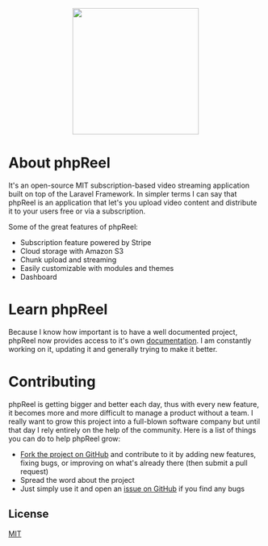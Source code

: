 <p align="center"><a href="https://developer.phpreel.org/" target="_blank"><img src="https://developer.phpreel.org/img/logo.png" width="250"></a></p>

# About phpReel
It's an open-source MIT subscription-based video streaming application built on top of the Laravel Framework. In simpler terms I can say that phpReel is an application that let's you upload video content and distribute it to your users free or via a subscription.

Some of the great features of phpReel:
- Subscription feature powered by Stripe
- Cloud storage with Amazon S3
- Chunk upload and streaming
- Easily customizable with modules and themes
- Dashboard

# Learn phpReel
Because I know how important is to have a well documented project, phpReel now provides access to it's own [documentation](https://developer.phpreel.org/). I am constantly working on it, updating it and generally trying to make it better.

# Contributing
phpReel is getting bigger and better each day, thus with every new feature, it becomes more and more difficult to manage a product without a team. I really want to grow this project into a full-blown software company but until that day I rely entirely on the help of the community. Here is a list of things you can do to help phpReel grow:

- [Fork the project on GitHub](https://github.com/phpreel/phpreel/) and contribute to it by adding new features, fixing bugs, or improving on what's already there (then submit a pull request)
- Spread the word about the project
- Just simply use it and open an [issue on GitHub](https://github.com/phpreel/phpreel/issues) if you find any bugs

## License
[MIT](https://github.com/phpreel/phpreel/blob/main/LICENSE)
